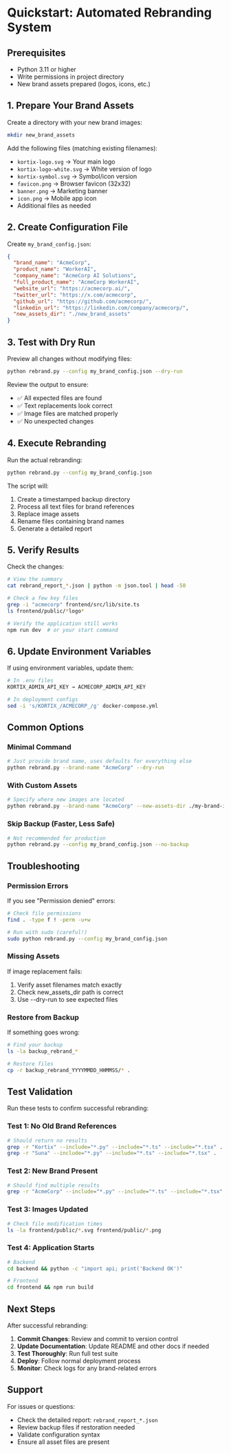 # Quickstart: Automated Rebranding System

## Prerequisites
- Python 3.11 or higher
- Write permissions in project directory
- New brand assets prepared (logos, icons, etc.)

## 1. Prepare Your Brand Assets

Create a directory with your new brand images:
```bash
mkdir new_brand_assets
```

Add the following files (matching existing filenames):
- `kortix-logo.svg` → Your main logo
- `kortix-logo-white.svg` → White version of logo
- `kortix-symbol.svg` → Symbol/icon version
- `favicon.png` → Browser favicon (32x32)
- `banner.png` → Marketing banner
- `icon.png` → Mobile app icon
- Additional files as needed

## 2. Create Configuration File

Create `my_brand_config.json`:
```json
{
  "brand_name": "AcmeCorp",
  "product_name": "WorkerAI",
  "company_name": "AcmeCorp AI Solutions",
  "full_product_name": "AcmeCorp WorkerAI",
  "website_url": "https://acmecorp.ai/",
  "twitter_url": "https://x.com/acmecorp",
  "github_url": "https://github.com/acmecorp/",
  "linkedin_url": "https://linkedin.com/company/acmecorp/",
  "new_assets_dir": "./new_brand_assets"
}
```

## 3. Test with Dry Run

Preview all changes without modifying files:
```bash
python rebrand.py --config my_brand_config.json --dry-run
```

Review the output to ensure:
- ✅ All expected files are found
- ✅ Text replacements look correct
- ✅ Image files are matched properly
- ✅ No unexpected changes

## 4. Execute Rebranding

Run the actual rebranding:
```bash
python rebrand.py --config my_brand_config.json
```

The script will:
1. Create a timestamped backup directory
2. Process all text files for brand references
3. Replace image assets
4. Rename files containing brand names
5. Generate a detailed report

## 5. Verify Results

Check the changes:
```bash
# View the summary
cat rebrand_report_*.json | python -m json.tool | head -50

# Check a few key files
grep -i "acmecorp" frontend/src/lib/site.ts
ls frontend/public/*logo*

# Verify the application still works
npm run dev  # or your start command
```

## 6. Update Environment Variables

If using environment variables, update them:
```bash
# In .env files
KORTIX_ADMIN_API_KEY → ACMECORP_ADMIN_API_KEY

# In deployment configs
sed -i 's/KORTIX_/ACMECORP_/g' docker-compose.yml
```

## Common Options

### Minimal Command
```bash
# Just provide brand name, uses defaults for everything else
python rebrand.py --brand-name "AcmeCorp" --dry-run
```

### With Custom Assets
```bash
# Specify where new images are located
python rebrand.py --brand-name "AcmeCorp" --new-assets-dir ./my-brand-images
```

### Skip Backup (Faster, Less Safe)
```bash
# Not recommended for production
python rebrand.py --config my_brand_config.json --no-backup
```

## Troubleshooting

### Permission Errors
If you see "Permission denied" errors:
```bash
# Check file permissions
find . -type f ! -perm -u+w

# Run with sudo (careful!)
sudo python rebrand.py --config my_brand_config.json
```

### Missing Assets
If image replacement fails:
1. Verify asset filenames match exactly
2. Check new_assets_dir path is correct
3. Use --dry-run to see expected files

### Restore from Backup
If something goes wrong:
```bash
# Find your backup
ls -la backup_rebrand_*

# Restore files
cp -r backup_rebrand_YYYYMMDD_HHMMSS/* .
```

## Test Validation

Run these tests to confirm successful rebranding:

### Test 1: No Old Brand References
```bash
# Should return no results
grep -r "Kortix" --include="*.py" --include="*.ts" --include="*.tsx" .
grep -r "Suna" --include="*.py" --include="*.ts" --include="*.tsx" .
```

### Test 2: New Brand Present
```bash
# Should find multiple results
grep -r "AcmeCorp" --include="*.py" --include="*.ts" --include="*.tsx" . | wc -l
```

### Test 3: Images Updated
```bash
# Check file modification times
ls -la frontend/public/*.svg frontend/public/*.png
```

### Test 4: Application Starts
```bash
# Backend
cd backend && python -c "import api; print('Backend OK')"

# Frontend
cd frontend && npm run build
```

## Next Steps

After successful rebranding:

1. **Commit Changes**: Review and commit to version control
2. **Update Documentation**: Update README and other docs if needed
3. **Test Thoroughly**: Run full test suite
4. **Deploy**: Follow normal deployment process
5. **Monitor**: Check logs for any brand-related errors

## Support

For issues or questions:
- Check the detailed report: `rebrand_report_*.json`
- Review backup files if restoration needed
- Validate configuration syntax
- Ensure all asset files are present